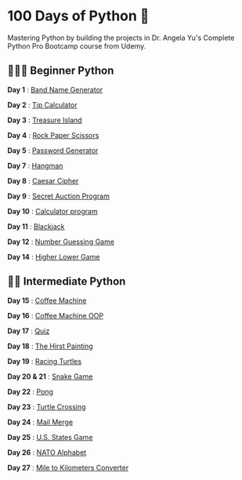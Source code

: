 # 100 Days of Python 🐍
Mastering Python by building the projects in Dr. Angela Yu's Complete Python Pro Bootcamp course from Udemy.

## 👩🏽‍💻 Beginner Python
**Day 1** : [Band Name Generator](https://github.com/May-95/python-projects/tree/main/Beginner/Day%2001%20—%20Band%20Name%20Generator)

**Day 2** : [Tip Calculator](https://github.com/May-95/python-projects/tree/main/Beginner/Day%2002%20—%20%20Tip%20Calculator)

**Day 3** : [Treasure Island](https://github.com/May-95/python-projects/tree/main/Beginner/Day%2003%20—%20%20Treasure%20Island)

**Day 4** : [Rock Paper Scissors](https://github.com/May-95/python-projects/tree/main/Beginner/Day%2004%20—%20%20Rock%20Paper%20Scissors)

**Day 5** : [Password Generator](https://github.com/May-95/python-projects/tree/main/Beginner/Day%2005%20—%20Password%20Generator)

**Day 7** : [Hangman](https://github.com/May-95/python-projects/tree/main/Beginner/Day%2007%20—%20Hangman)

**Day 8** : [Caesar Cipher](https://github.com/May-95/python-projects/tree/main/Beginner/Day%2008%20—%20%20Caesar%20Cipher)

**Day 9** : [Secret Auction Program](https://github.com/May-95/python-projects/tree/main/Beginner/Day%2009%20—%20Secret%20Auction%20Program)

**Day 10** : [Calculator program](https://github.com/May-95/python-projects/tree/main/Beginner/Day%2010%20—%20%20Calculator%20program)

**Day 11** : [Blackjack](https://github.com/May-95/python-projects/tree/main/Beginner/Day%2011%20—%20%20Blackjack)

**Day 12** : [Number Guessing Game](https://github.com/May-95/python-projects/tree/main/Beginner/Day%2012%20—%20%20Number%20Guessing%20Game)

**Day 14** : [Higher Lower Game](https://github.com/May-95/python-projects/tree/main/Beginner/Day%2014%20—%20%20Higher%20Lower%20Game)

## 🏋🏽 Intermediate Python
**Day 15** : [Coffee Machine](https://github.com/May-95/python-projects/tree/main/Intermediate/Day%2015%20—%20%20Coffee%20Machine)

**Day 16** : [Coffee Machine OOP](https://github.com/May-95/python-projects/tree/main/Intermediate/Day%2016%20—%20%20Coffee%20Machine%20OOP)

**Day 17** : [Quiz](https://github.com/May-95/python-projects/tree/main/Intermediate/Day%2017%20—%20%20Quiz%20)

**Day 18** : [The Hirst Painting](https://github.com/May-95/python-projects/tree/main/Intermediate/Day%2018%20—%20%20The%20Hirst%20Painting%20Project)

**Day 19** : [Racing Turtles](https://github.com/May-95/python-projects/tree/main/Intermediate/Day%2019%20—%20%20Racing%20Turtles)

**Day 20 & 21** : [Snake Game](https://github.com/May-95/python-projects/tree/main/Intermediate/Day%2020%20%26%2021%20—%20Snake%20Game)

**Day 22** : [Pong](https://github.com/May-95/python-projects/tree/main/Intermediate/Day%2022%20—%20Pong)

**Day 23** : [Turtle Crossing](https://github.com/May-95/python-projects/tree/main/Intermediate/Day%2023%20—%20Turtle%20Crossing)

**Day 24** : [Mail Merge](https://github.com/May-95/python-projects/tree/main/Intermediate/Day%2024%20—%20Mail%20Merge)

**Day 25** : [U.S. States Game](https://github.com/May-95/python-projects/tree/main/Intermediate/Day%2025%20—%20U.S.%20States%20Game)

**Day 26** : [NATO Alphabet](https://github.com/May-95/python-projects/tree/main/Intermediate/Day%2026%20—%20NATO%20Alphabet)

**Day 27** : [Mile to Kilometers Converter](https://github.com/May-95/python-projects/tree/main/Intermediate/Day%2027%20—%20Mile%20to%20Kilometers%20Converter)

